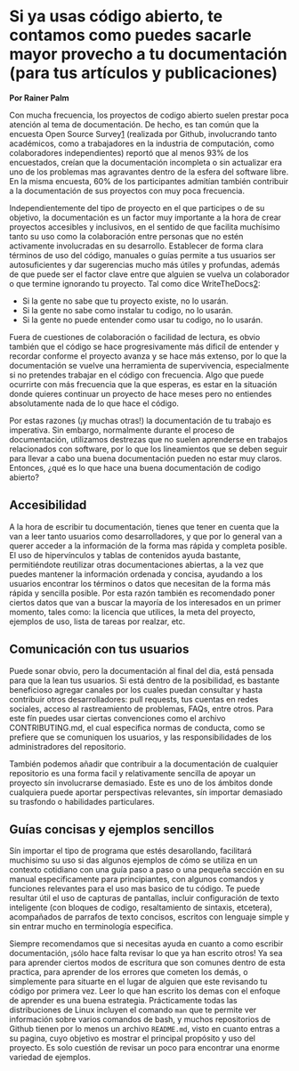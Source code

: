# Si ya usas código abierto, te contamos como puedes sacarle mayor provecho a tu documentación (para tus artículos y publicaciones)

**Por Rainer Palm**

Con mucha frecuencia, los proyectos de codigo abierto suelen prestar poca atención al tema de documentación. De hecho, es tan común que la encuesta Open Source Survey[1] (realizada por Github, involucrando tanto académicos, como a trabajadores en la industria de computación, como colaboradores independientes) reportó que al menos 93% de los encuestados, creían que la documentación incompleta o sin actualizar era uno de los problemas mas agravantes dentro de la esfera del software libre. En la misma encuesta, 60% de los participantes admitían también contribuir a la documentación de sus proyectos con muy poca frecuencia.

Independientemente del tipo de proyecto en el que participes o de su objetivo, la documentación es un factor muy importante a la hora de crear proyectos accesibles y inclusivos, en el sentido de que facilita muchísimo tanto su uso como la colaboración entre personas que no estén activamente involucradas en su desarrollo. Establecer de forma clara términos de uso del código, manuales o guías permite a tus usuarios ser autosuficientes y dar sugerencias mucho más útiles y profundas, además de que puede ser el factor clave entre que alguien se vuelva un colaborador o que termine ignorando tu proyecto. Tal como dice WriteTheDocs[2]:

- Si la gente no sabe que tu proyecto existe, no lo usarán.
- Si la gente no sabe como instalar tu codigo, no lo usarán.
- Si la gente no puede entender como usar tu codigo, no lo usarán.

Fuera de cuestiones de colaboración o facilidad de lectura, es obvio también que el código se hace progresivamente más dificíl de entender y recordar conforme el proyecto avanza y se hace más extenso, por lo que la documentación se vuelve una herramienta de supervivencia, especialmente si no pretendes trabajar en el código con frecuencia. Algo que puede ocurrirte con más frecuencia que la que esperas, es estar en la situación donde quieres continuar un proyecto de hace meses pero no entiendes absolutamente nada de lo que hace el código.

Por estas razones (¡y muchas otras!) la documentación de tu trabajo es imperativa. Sin embargo, normalmente durante el proceso de documentación, utilizamos destrezas que no suelen aprenderse en trabajos relacionados con software, por lo que los lineamientos que se deben seguir para llevar a cabo una buena documentación pueden no estar muy claros. Entonces, ¿qué es lo que hace una buena documentación de codigo abierto?

## Accesibilidad

A la hora de escribir tu documentación, tienes que tener en cuenta que la van a leer tanto usuarios como desarrolladores, y que por lo general van a querer acceder a la información de la forma mas rápida y completa posible. El uso de hipervínculos y tablas de contenidos ayuda bastante, permitiéndote reutilizar otras documentaciones abiertas, a la vez que puedes mantener la información ordenada y concisa, ayudando a los usuarios encontrar los términos o datos que necesitan de la forma más rápida y sencilla posible. Por esta razón también es recomendado poner ciertos datos que van a buscar la mayoría de los interesados en un primer momento, tales como: la licencia que utilices, la meta del proyecto, ejemplos de uso, lista de tareas por realzar, etc.

## Comunicación con tus usuarios

Puede sonar obvio, pero la documentación al final del dia, está pensada para que la lean tus usuarios. Si está dentro de la posibilidad, es bastante beneficioso agregar canales por los cuales puedan consultar y hasta contribuir otros desarrolladores: pull requests, tus cuentas en redes sociales, acceso al rastreamiento de problemas, FAQs, entre otros. Para este fín puedes usar ciertas convenciones como el archivo CONTRIBUTING.md, el cual especifica normas de conducta, como se prefiere que se comuniquen los usuarios, y las responsibilidades de los administradores del repositorio.

También podemos añadir que contribuir a la documentación de cualquier repositorio es una forma facil y relativamente sencilla de apoyar un proyecto sín involucrarse demasiado. Este es uno de los ámbitos donde cualquiera puede aportar perspectivas relevantes, sín importar demasiado su trasfondo o habilidades particulares.

## Guías concisas y ejemplos sencillos

Sín importar el tipo de programa que estés desarollando, facilitará muchisimo su uso si das algunos ejemplos de cómo se utiliza en un contexto cotidiano con una guía paso a paso o una pequeña sección en su manual especificamente para principiantes, con algunos comandos y funciones relevantes para el uso mas basico de tu código. Te puede resultar útil el uso de capturas de pantallas, incluir configuración de texto inteligente (con bloques de codigo, resaltamiento de sintaxis, etcetera), acompañados de parrafos de texto concisos, escritos con lenguaje simple y sin entrar mucho en terminología especifica.

Siempre recomendamos que si necesitas ayuda en cuanto a como escribir documentación, ¡sólo hace falta revisar lo que ya han escrito otros! Ya sea para aprender ciertos modos de escritura que son comunes dentro de esta practica, para aprender de los errores que cometen los demás, o simplemente para situarte en el lugar de alguien que este revisando tu código por primera vez. Leer lo que han escrito los demas con el enfoque de aprender es una buena estrategia. Prácticamente todas las distribuciones de Linux incluyen el comando `man` que te permite ver información sobre varios comandos de bash, y muchos repositorios de Github tienen por lo menos un archivo `README.md`, visto en cuanto entras a su pagina, cuyo objetivo es mostrar el principal propósito y uso del proyecto. Es solo cuestión de revisar un poco para encontrar una enorme variedad de ejemplos.

[1]: https://opensourcesurvey.org/2017/ "Open Source Survey"
[2]: http://www.writethedocs.org/guide/writing/beginners-guide-to-docs/#why-write-docs "Write The Docs | Why Write Docs?"
